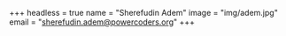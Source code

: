 +++
headless = true
name = "Sherefudin Adem"
image = "img/adem.jpg"
email = "sherefudin.adem@powercoders.org"
+++

